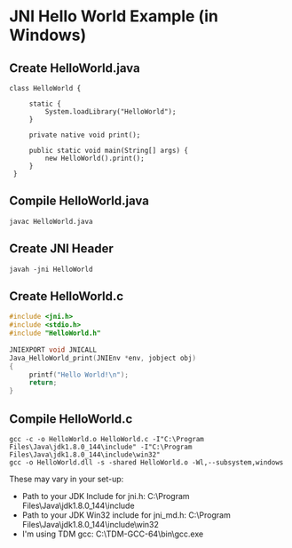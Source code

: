 # JNI Hello World Example (in Windows)

## Create HelloWorld.java
```
class HelloWorld {
 
     static {
         System.loadLibrary("HelloWorld");
     }
 
     private native void print();
 
     public static void main(String[] args) {
         new HelloWorld().print();
     }
 }
```

## Compile HelloWorld.java
```
javac HelloWorld.java
```

## Create JNI Header
```
javah -jni HelloWorld
```

## Create HelloWorld.c 
```C
#include <jni.h>
#include <stdio.h>
#include "HelloWorld.h"
  
JNIEXPORT void JNICALL 
Java_HelloWorld_print(JNIEnv *env, jobject obj)
{
     printf("Hello World!\n");
     return;
}
```

## Compile HelloWorld.c
```
gcc -c -o HelloWorld.o HelloWorld.c -I"C:\Program Files\Java\jdk1.8.0_144\include" -I"C:\Program Files\Java\jdk1.8.0_144\include\win32"
gcc -o HelloWorld.dll -s -shared HelloWorld.o -Wl,--subsystem,windows
```

These may vary in your set-up:
- Path to your JDK Include for jni.h: C:\Program Files\Java\jdk1.8.0_144\include
- Path to your JDK Win32 include for jni_md.h: C:\Program Files\Java\jdk1.8.0_144\include\win32
- I'm using TDM gcc: C:\TDM-GCC-64\bin\gcc.exe
